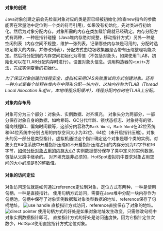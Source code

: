 #### 对象的创建
Java对象创建之前会先检查对象对应的类是否已经被初始化(检查new指令的参数能否在常量池中定位到一个类的符号引用)，如果没有初始化，先对类进行初始化。然后为对象分配内存，对象所需的内存在类加载阶段就已经确定。内存分配方式有两种，一种是指针碰撞（Java堆内存绝对规整，移动指针方式）另外一种是空闲列表（内存空间不规整，维护一张列表，记录哪些内存块是可用的，分配时选取足够大的内存，并修改列表），分配方式由垃圾收集器是否带有压缩整理功能决定。然后将分配到的内存空间初始化为零值（不包括对象头，如果使用TLAB，初始化可以在TLAB分配内存时进行）。设置对象头信息。调用构造器的```<init>```方法，完成实例变量的初始化。

*为了保证对象创建时线程安全，虚拟机采用CAS失败重试的方式创建对象。还有一种方式是每个线程在堆内存中预先分配一块内存，这块内存称为TLAB（Thread Local Allocation Buffer，本地线程分配缓冲），线程分配内存时在TLAB上分配。*

#### 对象内存布局
对象可分为三个部分：对象头、实例数据、对齐填充。
对象头分为两部分，一部分保存对象自身的数据，如哈希码、GC分代年龄、锁状态标志、对象持有的锁、偏向线程ID、偏向时间戳等，这部分内容称为```Mark Word```，```Mark Word```在32位系统和64位系统中分别占用的内存空间大小为32位、64位（未开启指针压缩）。对象头的另一部分是类型指针，虚拟机通过这个指针确定这个对象是哪个类的实例。对象头在64位系统中开启指针压缩和不开启指针压缩占用的内存分别为12字节和16字节，[如何分析对象占用的内存大小?]
实例数据部分保存了类中定义的实例数据，包括从父类中继承的。
对齐填充是非必须的，HotSpot虚拟机中要求对象占用空间的大小必须是8的整数倍。

#### 对象的访问定位
对象访问定位就是如何通过reference定位到对象，定位方式有两种，一种是使用句柄，一种是直接指针。
使用句柄方式访问，需要在Java堆中分配一块内存作为句柄池，句柄中保存了对象实例数据和对象类型数据的地址，reference保存了句柄地址。
![use handle]
直接指针方式访问，reference直接保存了对象的地址。
![direct pointer]
使用句柄方式的好处是如果对象地址发生改变，只需修改句柄中对象实例数据指针即可。
直接指针方式的好处是访问速度快，因为它指针定位次数少，HotSpot使用直接指针方式定位对象。

[如何分析对象占用的内存大小?]: <https://segmentfault.com/a/1190000006933272>
[use handle]: <../images/use-handle.png>
[direct pointer]: <../images/direct-pointer.png>
